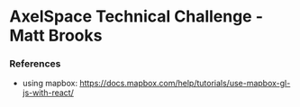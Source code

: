 # AxelSpace Technical Challenge - Matt Brooks


### References
- using mapbox: https://docs.mapbox.com/help/tutorials/use-mapbox-gl-js-with-react/
